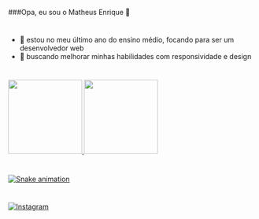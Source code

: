 ###Opa, eu sou o Matheus Enrique 👋

#

- 🌱 estou no meu último ano do ensino médio, focando para ser um desenvolvedor web
- 🗿 buscando melhorar minhas habilidades com responsividade e design

#

<div>
  <a href="https://github.com/matosu">
  <img height="150em" src="https://github-readme-stats.vercel.app/api?username=matosu&show_icons=true&theme=dark&include_all_commits=true&count_private=true"/>
  <img height="150em" src="https://github-readme-stats.vercel.app/api/top-langs/?username=matosu&layout=compact&langs_count=7&theme=dark"/>
</div>

#

![Snake animation](https://github.com/matosu/matosu/blob/output/github-contribution-grid-snake.svg)

#

[![Instagram](https://img.shields.io/badge/Instagram-E4405F?style=for-the-badge&logo=instagram&logoColor=white)](https://www.instagram.com/matheusenrique56/)
